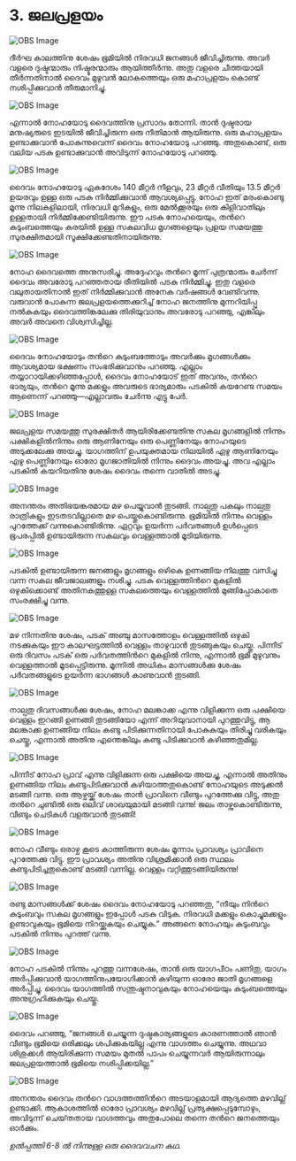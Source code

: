 # 3. ജലപ്രളയം

![OBS Image](https://cdn.door43.org/obs/jpg/360px/obs-en-03-01.jpg)

ദീര്‍ഘ കാലത്തിനു ശേഷം ഭൂമിയില്‍ നിരവധി ജനങ്ങള്‍ ജീവിച്ചിരുന്നു. അവര്‍ വളരെ ദുഷ്ടന്മാരും നിഷ്ടൂരന്മാരും ആയിത്തീര്‍ന്നു. അതു വളരെ ചീത്തയായി തീര്‍ന്നതിനാല്‍ ദൈവം മുഴുവന്‍ ലോകത്തെയും ഒരു മഹാപ്രളയം കൊണ്ട് നശിപ്പിക്കുവാന്‍ തീരുമാനിച്ചു.

![OBS Image](https://cdn.door43.org/obs/jpg/360px/obs-en-03-02.jpg)

എന്നാല്‍ നോഹയോടു ദൈവത്തിനു പ്രസാദം തോന്നി. താന്‍ ദുഷ്ടരായ മനുഷ്യരുടെ ഇടയില്‍ ജീവിച്ചിരുന്ന ഒരു നീതിമാന്‍ ആയിരുന്നു. ഒരു മഹാപ്രളയം ഉണ്ടാക്കുവാന്‍ പോകുന്നുവെന്ന് ദൈവം നോഹയോടു പറഞ്ഞു. അതുകൊണ്ട്, ഒരു വലിയ പടകു ഉണ്ടാക്കുവാന്‍ അവിടുന്ന് നോഹയോടു പറഞ്ഞു.

![OBS Image](https://cdn.door43.org/obs/jpg/360px/obs-en-03-03.jpg)

ദൈവം നോഹയോടു ഏകദേശം 140 മീറ്റര്‍ നീളവും, 23 മീറ്റര്‍ വീതിയും 13.5 മീറ്റര്‍ ഉയരവും ഉള്ള ഒരു പടകു നിര്‍മ്മിക്കുവാന്‍ ആവശ്യപ്പെട്ടു. നോഹ ഇത് മരംകൊണ്ടു മൂന്നു നിലകളിലായി, നിരവധി മുറികളും, ഒരു മേല്‍ക്കൂരയും ഒരു കിളിവാതിലും ഉള്ളതായി നിര്‍മ്മിക്കേണ്ടിയിരുന്നു. ഈ പടകു നോഹയെയും, തന്‍റെ കുടുംബത്തെയും കരയില്‍ ഉള്ള സകലവിധ മൃഗങ്ങളെയും പ്രളയ സമയത്തു സുരക്ഷിതമായി സൂക്ഷിക്കേണ്ടതിനായിരുന്നു.

![OBS Image](https://cdn.door43.org/obs/jpg/360px/obs-en-03-04.jpg)

നോഹ ദൈവത്തെ അനുസരിച്ചു. അദ്ദേഹവും തന്‍റെ മൂന്ന് പുത്രന്മാരും ചേര്‍ന്ന് ദൈവം അവരോടു പറഞ്ഞതായ രീതിയില്‍ പടകു നിര്‍മ്മിച്ചു. ഇതു വളരെ വലുതായതിനാല്‍ ഇത് നിര്‍മ്മിക്കുവാന്‍ അനേക വര്‍ഷങ്ങള്‍ വേണ്ടിവന്നു. വരുവാന്‍ പോകുന്ന ജലപ്രളയത്തെക്കുറിച്ച് നോഹ ജനത്തിനു മുന്നറിയിപ്പു നല്‍കുകയും ദൈവത്തിങ്കലേക്കു തിരിയുവാനും അവരോടു പറഞ്ഞു, എങ്കിലും അവര്‍ അവനെ വിശ്വസിച്ചില്ല. 

![OBS Image](https://cdn.door43.org/obs/jpg/360px/obs-en-03-05.jpg)

ദൈവം നോഹയോടും തന്‍റെ കുടുംബത്തോടും അവര്‍ക്കും മൃഗങ്ങള്‍ക്കും ആവശ്യമായ ഭക്ഷണം സംഭരിക്കുവാനും പറഞ്ഞു. എല്ലാം തയ്യാറായിക്കഴിഞ്ഞപ്പോള്‍, ദൈവം നോഹയോട് ഇത് അവനും, തന്‍റെ ഭാര്യയും, തന്‍റെ മൂന്നു മക്കളും അവരുടെ ഭാര്യമാരും പടകില്‍ കയറേണ്ട സമയം ആണെന്ന് പറഞ്ഞു—എല്ലാവരും ചേര്‍ന്നു എട്ടു പേര്‍. 

![OBS Image](https://cdn.door43.org/obs/jpg/360px/obs-en-03-06.jpg)

ജലപ്രളയ സമയത്തു സുരക്ഷിതര്‍ ആയിരിക്കേണ്ടതിനു സകല മൃഗങ്ങളില്‍ നിന്നും പക്ഷികളില്‍നിന്നും ഒരു ആണിനേയും ഒരു പെണ്ണിനേയും നോഹയുടെ അടുക്കലേക്കു അയച്ചു. യാഗത്തിന് ഉപയുക്തമായ നിലയില്‍ ഏഴു ആണിനേയും എഴു പെണ്ണിനേയും ഓരോ മൃഗജാതിയില്‍ നിന്നും ദൈവം അയച്ചു. അവ എല്ലാം പടകില്‍ കയറിയതിനു ശേഷം ദൈവം തന്നെ വാതില്‍ അടച്ചു.  

![OBS Image](https://cdn.door43.org/obs/jpg/360px/obs-en-03-07.jpg)

അനന്തരം അതിഭയങ്കരമായ മഴ പെയ്യുവാന്‍ തുടങ്ങി. നാല്പതു പകലും നാല്പതു രാത്രികളും ഇടതടവില്ലാതെ മഴ പെയ്തുകൊണ്ടിരുന്നു. ഭൂമിയില്‍ നിന്നും വെള്ളം പുറത്തേക്ക് വന്നുകൊണ്ടിരിന്നു.  ഏറ്റവും ഉയര്‍ന്ന പര്‍വതങ്ങള്‍ ഉള്‍പ്പെടെ ഭൂപരപ്പില്‍ ഉണ്ടായിരുന്ന സകലവും വെള്ളത്താല്‍ മൂടിയിരുന്നു.

![OBS Image](https://cdn.door43.org/obs/jpg/360px/obs-en-03-08.jpg)

പടകില്‍ ഉണ്ടായിരുന്ന ജനങ്ങളും മൃഗങ്ങളും ഒഴികെ ഉണങ്ങിയ നിലത്തു വസിച്ചു വന്ന സകല ജീവജാലങ്ങളും നശിച്ചു. പടകു വെള്ളത്തിന്‍റെ മുകളില്‍ ഒഴുകിക്കൊണ്ട് അതിനകത്തുള്ള സകലത്തെയും വെള്ളത്തില്‍ മുങ്ങിപ്പോകാതെ സംരക്ഷിച്ചു വന്നു.

![OBS Image](https://cdn.door43.org/obs/jpg/360px/obs-en-03-09.jpg)

മഴ നിന്നതിനു ശേഷം, പടക് അഞ്ചു മാസത്തോളം വെള്ളത്തില്‍ ഒഴുകി നടക്കുകയും ഈ കാലഘട്ടത്തില്‍ വെള്ളം താഴുവാന്‍ തുടങ്ങുകയും ചെയ്തു. പിന്നീട് ഒരു ദിവസം പടക് ഒരു പര്‍വതത്തിന്‍റെ മുകളില്‍ നിന്നു, എന്നാല്‍ ഭൂമി മുഴുവനും വെള്ളത്താല്‍ മൂടപ്പെട്ടിരുന്നു. മൂന്നില്‍ അധികം മാസങ്ങള്‍ക്കു ശേഷം പര്‍വതങ്ങളുടെ ഉയര്‍ന്ന ഭാഗങ്ങള്‍ കാണുവാന്‍ തുടങ്ങി.

![OBS Image](https://cdn.door43.org/obs/jpg/360px/obs-en-03-10.jpg)

നാല്പതു ദിവസങ്ങള്‍ക്കു ശേഷം, നോഹ മലങ്കാക്ക എന്നു വിളിക്കുന്ന ഒരു പക്ഷിയെ വെള്ളം ഇറങ്ങി ഉണങ്ങി തുടങ്ങിയോ എന്ന് അറിയുവാനായി പുറത്തുവിട്ടു, ആ മലങ്കാക്ക ഉണങ്ങിയ നിലം കണ്ടു പിടിക്കുന്നതിനായി പോകുകയും തിരിച്ചു വരികയും ചെയ്തു, എന്നാല്‍ അതിനു എന്തെങ്കിലും കണ്ടു പിടിക്കുവാന്‍ കഴിഞ്ഞതുമില്ല.

![OBS Image](https://cdn.door43.org/obs/jpg/360px/obs-en-03-11.jpg)

പിന്നീട് നോഹ പ്രാവ് എന്നു വിളിക്കുന്ന ഒരു പക്ഷിയെ അയച്ചു, എന്നാല്‍ അതിനും ഉണങ്ങിയ നിലം കണ്ടുപിടിക്കുവാന്‍ കഴിയാത്തതുകൊണ്ട് നോഹയുടെ അടുക്കല്‍ മടങ്ങി വന്നു. ഒരു ആഴ്ചയ്ക്ക് ശേഷം താന്‍ പ്രാവിനെ വീണ്ടും പുറത്തേക്കു വിട്ടു, അതു തന്‍റെ ചുണ്ടില്‍ ഒരു ഒലിവ് ശാഖയുമായി  മടങ്ങി വന്നു! ജലം താഴ്ന്നുകൊണ്ടിരുന്നു, വീണ്ടും ചെടികള്‍ വളരുവാന്‍ തുടങ്ങി!  

![OBS Image](https://cdn.door43.org/obs/jpg/360px/obs-en-03-12.jpg)

നോഹ വീണ്ടും ഒരാഴ്ച കൂടെ കാത്തിരുന്ന ശേഷം മൂന്നാം പ്രാവശ്യം പ്രാവിനെ പുറത്തേക്കു വിട്ടു. ഈ പ്രാവശ്യം അതിനു വിശ്രമിക്കാന്‍ ഒരു സ്ഥലം കണ്ടുപിടിച്ചതുകൊണ്ട് മടങ്ങി വന്നില്ല. വെള്ളം വറ്റിത്തുടങ്ങിയിരുന്നു!

![OBS Image](https://cdn.door43.org/obs/jpg/360px/obs-en-03-13.jpg)

രണ്ടു മാസങ്ങള്‍ക്ക് ശേഷം ദൈവം നോഹയോടു പറഞ്ഞതു, “നീയും നിന്‍റെ കുടുംബവും സകല മൃഗങ്ങളും ഇപ്പോള്‍ പടകു വിടുക. നിരവധി മക്കളും  കൊച്ചുമക്കളും ഉണ്ടാവുകയും ഭൂമിയെ നിറയ്ക്കുകയും ചെയ്യുക.” അങ്ങനെ നോഹയും കുടുംബവും പടകില്‍ നിന്നും പുറത്ത് വന്നു.

![OBS Image](https://cdn.door43.org/obs/jpg/360px/obs-en-03-14.jpg)

നോഹ പടകില്‍ നിന്നും പുറത്തു വന്നശേഷം, താന്‍ ഒരു യാഗപീഠം പണിതു, യാഗം അര്‍പ്പിക്കുവാന്‍ യാഗത്തിനുപയോഗിക്കാന്‍ കഴിയുന്ന ഓരോ ജാതി മൃഗങ്ങളെ അര്‍പ്പിച്ചു. ദൈവം യാഗത്തില്‍ സന്തുഷ്ടനാവുകയും നോഹയെയും കുടുംബത്തെയും അനുഗ്രഹിക്കുകയും ചെയ്തു.

![OBS Image](https://cdn.door43.org/obs/jpg/360px/obs-en-03-15.jpg)

ദൈവം പറഞ്ഞു, “ജനങ്ങള്‍ ചെയ്യുന്ന ദുഷ്ടകാര്യങ്ങളുടെ കാരണത്താല്‍ ഞാന്‍ വീണ്ടും ഭൂമിയെ ഒരിക്കലും ശപിക്കുകയില്ല എന്നു വാഗ്ദത്തം ചെയ്യുന്നു. അഥവാ ശിശുക്കള്‍ ആയിരിക്കുന്ന സമയം മുതല്‍ പാപം ചെയ്യുന്നവര്‍ ആയിരുന്നാലും ജലപ്രളയത്താല്‍ ഭൂമിയെ നശിപ്പിക്കയില്ല.” 

![OBS Image](https://cdn.door43.org/obs/jpg/360px/obs-en-03-16.jpg)

അനന്തരം ദൈവം തന്‍റെ വാഗ്ദത്തത്തിന്‍റെ അടയാളമായി ആദ്യത്തെ മഴവില്ല് ഉണ്ടാക്കി. ആകാശത്തില്‍ ഓരോ പ്രാവശ്യം മഴവില്ല് പ്രത്യക്ഷപ്പെടുമ്പോഴും, അവിടുന്ന് ചെയ്‌തതായ വാഗ്ദത്തവും അതുപോലെ തന്നെ തന്‍റെ ജനത്തെയും ഓര്‍ക്കും.

_ഉല്‍പ്പത്തി 6-8 ല്‍ നിന്നുള്ള ഒരു ദൈവവചന കഥ._
